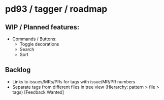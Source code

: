 # pd93 / tagger / roadmap

## WIP / Planned features:

- Commands / Buttons:
  - Toggle decorations
  - Search
  - Sort

## Backlog

- Links to issues/MRs/PRs for tags with issue/MR/PR numbers
- Separate tags from different files in tree view (Hierarchy: pattern > file > tags) \[Feedback Wanted\]